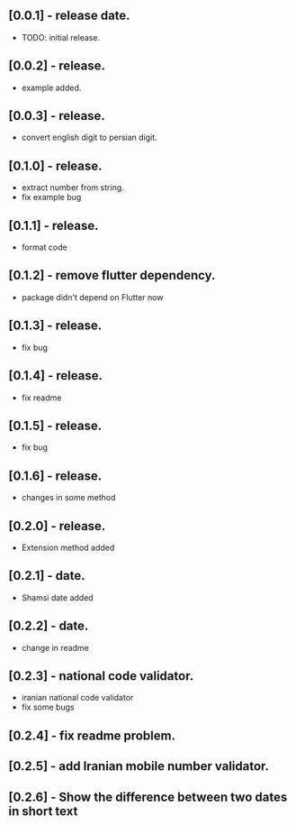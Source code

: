 ## [0.0.1] - release date.

* TODO: initial release.

## [0.0.2] - release.

* example added.

## [0.0.3] - release.

* convert english digit to persian digit.

## [0.1.0] - release.

* extract number from string.
* fix example bug

## [0.1.1] - release.

* format code

## [0.1.2] - remove flutter dependency.

* package didn't depend on Flutter now 

## [0.1.3] - release.

* fix bug 

## [0.1.4] - release.

* fix readme 

## [0.1.5] - release.

* fix bug 

## [0.1.6] - release.

* changes in some method 

## [0.2.0] - release.

* Extension method added 

## [0.2.1] - date.

* Shamsi date added 

## [0.2.2] - date.

* change in readme 

## [0.2.3] - national code validator.

* iranian national code validator
* fix some bugs

## [0.2.4] - fix readme problem.

## [0.2.5] - add Iranian mobile number validator.

## [0.2.6] - Show the difference between two dates in short text
